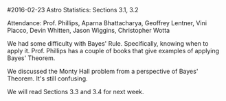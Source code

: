 #2016-02-23 Astro Statistics: Sections 3.1, 3.2

Attendance: Prof. Phillips, Aparna Bhattacharya, Geoffrey Lentner, Vini Placco, Devin Whitten, Jason Wiggins, Christopher Wotta

We had some difficulty with Bayes' Rule. Specifically, knowing when to apply it. Prof. Phillips has a couple of books that give examples of applying Bayes' Theorem.

We discussed the Monty Hall problem from a perspective of Bayes' Theorem. It's still confusing.

We will read Sections 3.3 and 3.4 for next week.

